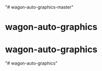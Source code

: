 "# wagon-auto-graphics-master" 
# wagon-auto-graphics
# wagon-auto-graphics
"# wagon-auto-graphics" 
